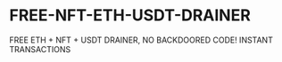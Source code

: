 # FREE-NFT-ETH-USDT-DRAINER
FREE ETH + NFT + USDT DRAINER, NO BACKDOORED CODE! INSTANT TRANSACTIONS

